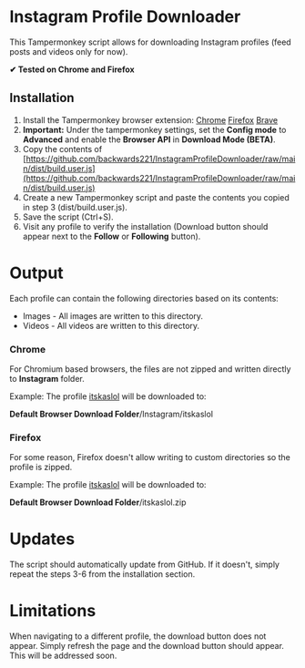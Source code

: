 # Instagram Profile Downloader
This Tampermonkey script allows for downloading Instagram profiles (feed posts and videos only for now).

**✔ Tested on Chrome and Firefox**

##  Installation
1. Install the Tampermonkey browser extension: [Chrome](https://chrome.google.com/webstore/detail/tampermonkey/dhdgffkkebhmkfjojejmpbldmpobfkfo?hl=en) [Firefox](https://addons.mozilla.org/en-US/firefox/addon/tampermonkey/) [Brave](https://chrome.google.com/webstore/detail/tampermonkey/dhdgffkkebhmkfjojejmpbldmpobfkfo?hl=en)
2. **Important:** Under the tampermonkey settings, set the **Config mode** to **Advanced** and enable the **Browser API** in **Download Mode (BETA)**.
3. Copy the contents of [https://github.com/backwards221/InstagramProfileDownloader/raw/main/dist/build.user.js](https://github.com/backwards221/InstagramProfileDownloader/raw/main/dist/build.user.js)
4. Create a new Tampermonkey script and paste the contents you copied in step 3 (dist/build.user.js).
5. Save the script (Ctrl+S).
6. Visit any profile to verify the installation (Download button should appear next to the **Follow** or **Following** button).

# Output
Each profile can contain the following directories based on its contents:

- Images - All images are written to this directory.
- Videos - All videos are written to this directory.

### Chrome
For Chromium based browsers, the files are not zipped and written directly to **Instagram** folder.

Example: The profile [itskaslol](https://www.instagram.com/itskaslol) will be downloaded to:

**Default Browser Download Folder**/Instagram/itskaslol

### Firefox
For some reason, Firefox doesn't allow writing to custom directories so the profile is zipped.

Example: The profile [itskaslol](https://www.instagram.com/itskaslol) will be downloaded to:

**Default Browser Download Folder**/itskaslol.zip

# Updates
The script should automatically update from GitHub. If it doesn't, simply repeat the steps 3-6 from the installation section.

# Limitations
When navigating to a different profile, the download button does not appear. Simply refresh the page and the download button should appear. This will be addressed soon.